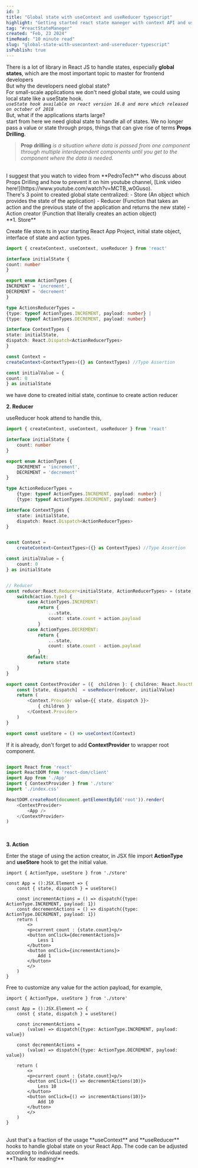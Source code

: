 ```yaml
---
id: 3
title: "Global state with useContext and useReducer typescript"
highlight: "Getting started react state maneger with context API and useReducer hook"
tag: "#reactStateManeger"
created: "Feb, 23 2024"
timeRead: "10 minute read"
slug: "global-state-with-usecontext-and-usereducer-typescript"
isPublish: true
---
```


There is a lot of library in React JS to handle states, especially **global states**, which are the most important topic to master for frontend developers
<br />
But why the developers need global state?  
For small-scale applications we don't need global state, we could using local state like a useState hook.  
_`useState hook available on react version 16.8 and more which released on october of 2018`_
<br />
But, what if the applications starts large?  
start from here we need global state to handle all of states. We no longer pass a value or state through props, things that can give rise of terms **Props Drilling**.

> **Prop drilling** _is a situation where data is passed from one component through multiple interdependent components until you get to the component where the data is needed._

<br />
I suggest that you watch to video from **PedroTech** who discuss about Props Drilling and how to prevent it on him youtube channel, [Link video here!](https://www.youtube.com/watch?v=MCTB_w0Guso).  
<br />
There's 3 point to created global state centralized:
- Store (An object which provides the state of the application)
- Reducer (Function that takes an action and the previous state of the application and returns the new state)
- Action creator (Function that literally creates an action object)
<br />
**1. Store**  
  
Create file store.ts in your starting React App Project, initial state object, interface of state and action types.
  
```ts:store.ts
import { createContext, useContext, useReducer } from 'react'

interface initialState {
count: number
}

export enum ActionTypes {
INCREMENT = 'increment',
DECREMENT = 'decrement'
}

type ActionsReducerTypes =
{type: typeof ActionTypes.INCREMENT, payload: number} |
{type: typeof ActionTypes.DECREMENT, payload: number}

interface ContextTypes {
state: initialState,
dispatch: React.Dispatch<ActionReducerTypes>
}

const Context =
createContext<ContextTypes>({} as ContextTypes) //Type Assertion

const initialValue = {
count: 0
} as initialState

````
we have done to created initial state, continue to create action reducer
<br />

**2. Reducer**

useReducer hook attend to handle this,
```ts:store.ts
import { createContext, useContext, useReducer } from 'react'

interface initialState {
    count: number
}

export enum ActionTypes {
    INCREMENT = 'increment',
    DECREMENT = 'decrement'
}

type ActionReducerTypes =
    {type: typeof ActionTypes.INCREMENT, payload: number} |
    {type: typeof ActionTypes.DECREMENT, payload: number}

interface ContextTypes {
    state: initialState,
    dispatch: React.Dispatch<ActionReducerTypes>
}


const Context =
    createContext<ContextTypes>({} as ContextTypes) //Type Assertion

const initialValue = {
    count: 0
} as initialState


// Reducer
const reducer:React.Reducer<initialState, ActionReducerTypes> = (state, action) => {
    switch(action.type) {
        case ActionTypes.INCREMENT:
            return {
                ...state,
                count: state.count + action.payload
            }
        case ActiomTypes.DECREMENT:
            return {
                ...state,
                count: state.count - action.payload
            }
        default:
            return state
    }
}

export const ContextProvider = ({  children }: { children: React.ReactNode }) => {
    const [state, dispatch]  = useReducer(reducer, initialValue)
    return (
        <Context.Provider value={{ state, dispatch }}>
            { children }
        </Context.Provider>
    )
}

export const useStore = () => useContext(Context)

````

If it is already, don't forget to add **ContextProvider** to wrapper root component.

```ts:main.ts

import React from 'react'
import ReactDOM from 'react-dom/client'
import App from './App'
import { ContextProvider } from './store'
import './index.css'

ReactDOM.createRoot(document.getElementById('root')).render(
    <ContextProvider>
        <App />
    </ContextProvider>
)

```

<br />

**3. Action**

Enter the stage of using the action creator, in JSX file import **ActionType** and **useStore** hook to get the initial value.

```tsx:App.tsx
import { ActionType, useStore } from './store'

const App = ():JSX.Element => {
    const { state, dispatch } = useStore()

    const incrementActions = () => dispatch({type: ActionType.INCREMENT, payload: 1})
    const decrementActions = () => dispatch({type: ActionType.DECREMENT, payload: 1})
    return (
        <>
        <p>current count : {state.count}<p/>
        <button onClick={decrementActions}>
            Less 1
        </button>
        <button onClick={incrementActions}>
            Add 1
        </button>
        </>
    )
}
```

Free to customize any value for the action payload, for example,

```tsx:App.tsx
import { ActionType, useStore } from './store'

const App = ():JSX.Element => {
    const { state, dispatch } = useStore()

    const incrementActions =
        (value) => dispatch({type: ActionType.INCREMENT, payload: value})

    const decrementActions =
        (value) => dispatch({type: ActionType.DECREMENT, payload: value})

    return (
        <>
        <p>current count : {state.count}<p/>
        <button onClick={() => decrementActions(10)}>
            Less 10
        </button>
        <button onClick={() => incrementActions(10)}>
            Add 10
        </button>
        </>
    )
}
```

<br />
Just that's a fraction of the usage **useContext** and **useReducer** hooks to handle global state on your React App.
The code can be adjusted according to individual needs.
<br />
**Thank for reading!**
